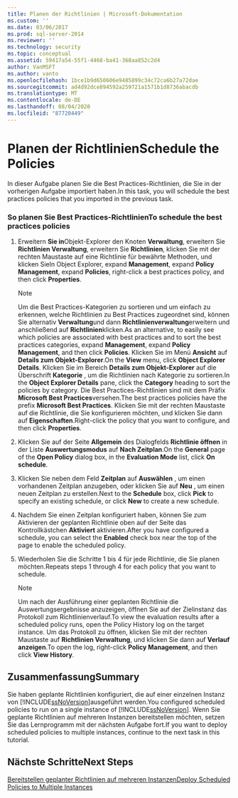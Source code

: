 ```yaml
---
title: Planen der Richtlinien | Microsoft-Dokumentation
ms.custom: ''
ms.date: 03/06/2017
ms.prod: sql-server-2014
ms.reviewer: ''
ms.technology: security
ms.topic: conceptual
ms.assetid: 59417a54-55f1-4468-ba41-368aa852c2d4
author: VanMSFT
ms.author: vanto
ms.openlocfilehash: 1bce1b9d650606e9485899c34c72ca6b27a72dae
ms.sourcegitcommit: ad4d92dce894592a259721a1571b1d8736abacdb
ms.translationtype: MT
ms.contentlocale: de-DE
ms.lasthandoff: 08/04/2020
ms.locfileid: "87720449"
---
```

# <a name="schedule-the-policies"></a><span data-ttu-id="a5858-102">Planen der Richtlinien</span><span class="sxs-lookup"><span data-stu-id="a5858-102">Schedule the Policies</span></span>
  <span data-ttu-id="a5858-103">In dieser Aufgabe planen Sie die Best Practices-Richtlinien, die Sie in der vorherigen Aufgabe importiert haben.</span><span class="sxs-lookup"><span data-stu-id="a5858-103">In this task, you will schedule the best practices policies that you imported in the previous task.</span></span>  
  
### <a name="to-schedule-the-best-practices-policies"></a><span data-ttu-id="a5858-104">So planen Sie Best Practices-Richtlinien</span><span class="sxs-lookup"><span data-stu-id="a5858-104">To schedule the best practices policies</span></span>  
  
1.  <span data-ttu-id="a5858-105">Erweitern **Sie in**Objekt-Explorer den Knoten **Verwaltung**, erweitern Sie **Richtlinien Verwaltung**, erweitern Sie **Richtlinien**, klicken Sie mit der rechten Maustaste auf eine Richtlinie für bewährte Methoden, und klicken Sie</span><span class="sxs-lookup"><span data-stu-id="a5858-105">In Object Explorer, expand **Management**, expand **Policy Management**, expand **Policies**, right-click a best practices policy, and then click **Properties**.</span></span>  
  
    > [!NOTE]  
    >  <span data-ttu-id="a5858-106">Um die Best Practices-Kategorien zu sortieren und um einfach zu erkennen, welche Richtlinien zu Best Practices zugeordnet sind, können Sie alternativ **Verwaltung**und dann **Richtlinienverwaltung**erweitern und anschließend auf **Richtlinien**klicken.</span><span class="sxs-lookup"><span data-stu-id="a5858-106">As an alternative, to easily see which policies are associated with best practices and to sort the best practices categories, expand **Management**, expand **Policy Management**, and then click **Policies**.</span></span> <span data-ttu-id="a5858-107">Klicken Sie im Menü **Ansicht** auf **Details zum Objekt-Explorer**.</span><span class="sxs-lookup"><span data-stu-id="a5858-107">On the **View** menu, click **Object Explorer Details**.</span></span> <span data-ttu-id="a5858-108">Klicken Sie im Bereich **Details zum Objekt-Explorer** auf die Überschrift **Kategorie** , um die Richtlinien nach Kategorie zu sortieren.</span><span class="sxs-lookup"><span data-stu-id="a5858-108">In the **Object Explorer Details** pane, click the **Category** heading to sort the policies by category.</span></span> <span data-ttu-id="a5858-109">Die Best Practices-Richtlinien sind mit dem Präfix **Microsoft Best Practices**versehen.</span><span class="sxs-lookup"><span data-stu-id="a5858-109">The best practices policies have the prefix **Microsoft Best Practices**.</span></span> <span data-ttu-id="a5858-110">Klicken Sie mit der rechten Maustaste auf die Richtlinie, die Sie konfigurieren möchten, und klicken Sie dann auf **Eigenschaften**.</span><span class="sxs-lookup"><span data-stu-id="a5858-110">Right-click the policy that you want to configure, and then click **Properties**.</span></span>  
  
2.  <span data-ttu-id="a5858-111">Klicken Sie auf der Seite **Allgemein** des Dialogfelds **Richtlinie öffnen** in der Liste **Auswertungsmodus** auf **Nach Zeitplan**.</span><span class="sxs-lookup"><span data-stu-id="a5858-111">On the **General** page of the **Open Policy** dialog box, in the **Evaluation Mode** list, click **On schedule**.</span></span>  
  
3.  <span data-ttu-id="a5858-112">Klicken Sie neben dem Feld **Zeitplan** auf **Auswählen** , um einen vorhandenen Zeitplan anzugeben, oder klicken Sie auf **Neu** , um einen neuen Zeitplan zu erstellen.</span><span class="sxs-lookup"><span data-stu-id="a5858-112">Next to the **Schedule** box, click **Pick** to specify an existing schedule, or click **New** to create a new schedule.</span></span>  
  
4.  <span data-ttu-id="a5858-113">Nachdem Sie einen Zeitplan konfiguriert haben, können Sie zum Aktivieren der geplanten Richtlinie oben auf der Seite das Kontrollkästchen **Aktiviert** aktivieren.</span><span class="sxs-lookup"><span data-stu-id="a5858-113">After you have configured a schedule, you can select the **Enabled** check box near the top of the page to enable the scheduled policy.</span></span>  
  
5.  <span data-ttu-id="a5858-114">Wiederholen Sie die Schritte 1 bis 4 für jede Richtlinie, die Sie planen möchten.</span><span class="sxs-lookup"><span data-stu-id="a5858-114">Repeats steps 1 through 4 for each policy that you want to schedule.</span></span>  
  
    > [!NOTE]  
    >  <span data-ttu-id="a5858-115">Um nach der Ausführung einer geplanten Richtlinie die Auswertungsergebnisse anzuzeigen, öffnen Sie auf der Zielinstanz das Protokoll zum Richtlinienverlauf.</span><span class="sxs-lookup"><span data-stu-id="a5858-115">To view the evaluation results after a scheduled policy runs, open the Policy History log on the target instance.</span></span> <span data-ttu-id="a5858-116">Um das Protokoll zu öffnen, klicken Sie mit der rechten Maustaste auf **Richtlinien Verwaltung**, und klicken Sie dann auf **Verlauf anzeigen**.</span><span class="sxs-lookup"><span data-stu-id="a5858-116">To open the log, right-click **Policy Management**, and then click **View History**.</span></span>  
  
## <a name="summary"></a><span data-ttu-id="a5858-117">Zusammenfassung</span><span class="sxs-lookup"><span data-stu-id="a5858-117">Summary</span></span>  
 <span data-ttu-id="a5858-118">Sie haben geplante Richtlinien konfiguriert, die auf einer einzelnen Instanz von [!INCLUDE[ssNoVersion](../includes/ssnoversion-md.md)]ausgeführt werden.</span><span class="sxs-lookup"><span data-stu-id="a5858-118">You configured scheduled policies to run on a single instance of [!INCLUDE[ssNoVersion](../includes/ssnoversion-md.md)].</span></span> <span data-ttu-id="a5858-119">Wenn Sie geplante Richtlinien auf mehreren Instanzen bereitstellen möchten, setzen Sie das Lernprogramm mit der nächsten Aufgabe fort.</span><span class="sxs-lookup"><span data-stu-id="a5858-119">If you want to deploy scheduled policies to multiple instances, continue to the next task in this tutorial.</span></span>  
  
## <a name="next-steps"></a><span data-ttu-id="a5858-120">Nächste Schritte</span><span class="sxs-lookup"><span data-stu-id="a5858-120">Next Steps</span></span>  
 [<span data-ttu-id="a5858-121">Bereitstellen geplanter Richtlinien auf mehreren Instanzen</span><span class="sxs-lookup"><span data-stu-id="a5858-121">Deploy Scheduled Policies to Multiple Instances</span></span>](../../2014/tutorials/deploy-scheduled-policies-to-multiple-instances.md)  
  
  
